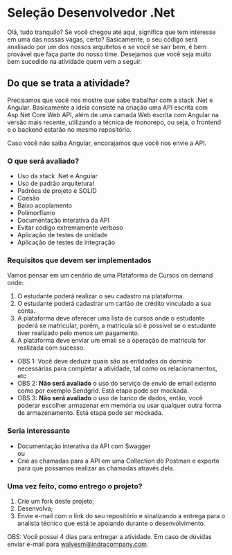 # Seleção Desenvolvedor .Net

Olá, tudo tranquilo? Se você chegou até aqui, significa que tem interesse em uma das nossas vagas, certo? 
Basicamente, o seu código será analisado por um dos nossos arquitetos e se você se sair bem, é bem provável que 
faça parte do nosso time. Desejamos que você seja muito bem sucedido na atividade quem vem a seguir.

## Do que se trata a atividade?

Precisamos que você nos mostre que sabe trabalhar com a stack .Net e Angular. 
Basicamente a ideia consiste na criação uma API escrita com Asp.Net Core Web API, além de uma camada Web escrita com 
Angular na versão mais recente, utilizando a técnica de monorepo, ou seja, o frontend e o backend estarão no mesmo repositório.

Caso você não saiba Angular, encorajamos que você nos envie a API.

### O que será avaliado?

* Uso da stack .Net e Angular
* Uso de padrão arquitetural
* Padrões de projeto e SOLID
* Coesão
* Baixo acoplamento
* Polimorfismo
* Documentação interativa da API
* Evitar código extremamente verboso
* Aplicação de testes de unidade
* Aplicação de testes de integração


### Requisitos que devem ser implementados

Vamos pensar em um cenário de uma Plataforma de Cursos on demand onde:

1. O estudante poderá realizar o seu cadastro na plataforma.
2. O estudante poderá cadastrar um cartão de crédito vinculado a sua conta.
3. A plataforma deve oferecer uma lista de cursos onde o estudante poderá se matricular, porém, a matrícula só é possível 
se o estudante tiver realizado pelo menos um pagamento.
4. A plataforma deve enviar um email se a operação de matrícula for realizada com sucesso.

* OBS 1: Você deve deduzir quais são as entidades do domínio necessárias para completar a atividade, tal como os relacionamentos, etc
* OBS 2: **Não será avaliado** o uso do serviço de envio de email externo como por exemplo Sendgrid. Está etapa pode ser mockada.
* OBS 3: **Não será avaliado** o uso de banco de dados, então, você poderar escolher armazenar em memória ou usar qualquer 
outra forma de armazenamento. Está etapa pode ser mockada.

### Seria interessante

* Documentação interativa da API com Swagger   
ou 
* Crie as chamadas para a API em uma Collection do Postman e exporte para que possamos realizar as chamadas através dela.


### Uma vez feito, como entrego o projeto?

1. Crie um fork deste projeto;
2. Desenvolva;
3. Envie e-mail com o link do seu repositório e sinalizando a entrega para o analista técnico que está te apoiando durante o desenvolvimento.

OBS: Você possui 4 dias para entregar a atividade. Em caso de dúvidas enviar e-mail para walvesm@indracompany.com.
